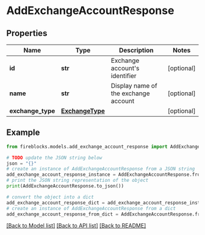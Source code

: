 # AddExchangeAccountResponse


## Properties

Name | Type | Description | Notes
------------ | ------------- | ------------- | -------------
**id** | **str** | Exchange account&#39;s identifier | [optional] 
**name** | **str** | Display name of the exchange account | [optional] 
**exchange_type** | [**ExchangeType**](ExchangeType.md) |  | [optional] 

## Example

```python
from fireblocks.models.add_exchange_account_response import AddExchangeAccountResponse

# TODO update the JSON string below
json = "{}"
# create an instance of AddExchangeAccountResponse from a JSON string
add_exchange_account_response_instance = AddExchangeAccountResponse.from_json(json)
# print the JSON string representation of the object
print(AddExchangeAccountResponse.to_json())

# convert the object into a dict
add_exchange_account_response_dict = add_exchange_account_response_instance.to_dict()
# create an instance of AddExchangeAccountResponse from a dict
add_exchange_account_response_from_dict = AddExchangeAccountResponse.from_dict(add_exchange_account_response_dict)
```
[[Back to Model list]](../README.md#documentation-for-models) [[Back to API list]](../README.md#documentation-for-api-endpoints) [[Back to README]](../README.md)


